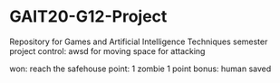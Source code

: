 # GAIT20-G12-Project
Repository for Games and Artificial Intelligence Techniques semester project
control: awsd for moving 
         space for attacking

won: reach the safehouse
point: 1 zombie 1 point
bonus: human saved
